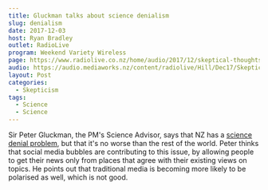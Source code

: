 ```yaml
---
title: Gluckman talks about science denialism
slug: denialism
date: 2017-12-03
host: Ryan Bradley
outlet: RadioLive
program: Weekend Variety Wireless
page: https://www.radiolive.co.nz/home/audio/2017/12/skeptical-thoughts-with-mark-honeychurch.html
audio: https://audio.mediaworks.nz/content/radiolive/Hill/Dec17/SkepticalThoughts3_12_17.mp3
layout: Post
categories:
  - Skepticism
tags:
  - Science
  - Science
---
```


Sir Peter Gluckman, the PM's Science Advisor, says that NZ has a [science denial problem](http://www.nzherald.co.nz/nz/news/article.cfm?c_id=1&objectid=11952249), but that it's no worse than the rest of the world. Peter thinks that social media bubbles are contributing to this issue, by allowing people to get their news only from places that agree with their existing views on topics. He points out that traditional media is becoming more likely to be polarised as well, which is not good.

<!-- more -->
